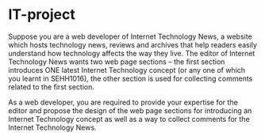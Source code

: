 # IT-project
Suppose you are a web developer of Internet Technology News, a website which hosts technology
news, reviews and archives that help readers easily understand how technology affects the way they
live. The editor of Internet Technology News wants two web page sections – the first section
introduces ONE latest Internet Technology concept (or any one of which you learnt in SEHH1016),
the other section is used for collecting comments related to the first section.

As a web developer, you are required to provide your expertise for the editor and propose the design
of the web page sections for introducing an Internet Technology concept as well as a way to collect
comments for the Internet Technology News.
